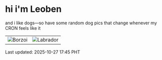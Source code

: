 # hi i'm Leoben

and i like dogs—so have some random dog pics that change whenever my CRON feels like it

|  |  |
|--------|----------|
| ![Borzoi](https://random-dog-vercel.vercel.app/api/random-borzoi?v=1761558345) | ![Labrador](https://random-dog-vercel.vercel.app/api/random-labrador?v=1761558345) |

Last updated: 2025-10-27 17:45 PHT
